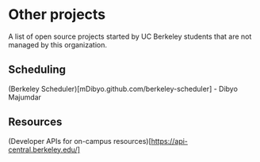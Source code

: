 # Other projects

A list of open source projects started by UC Berkeley students that are not managed by this organization.

## Scheduling
(Berkeley Scheduler)[mDibyo.github.com/berkeley-scheduler] - Dibyo Majumdar 


## Resources

(Developer APIs for on-campus resources)[https://api-central.berkeley.edu/]
